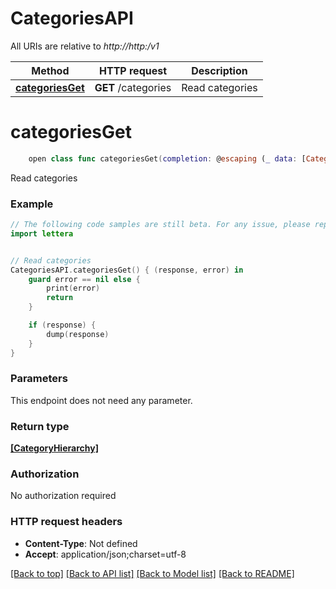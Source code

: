 # CategoriesAPI

All URIs are relative to *http://http:/v1*

Method | HTTP request | Description
------------- | ------------- | -------------
[**categoriesGet**](CategoriesAPI.md#categoriesget) | **GET** /categories | Read categories


# **categoriesGet**
```swift
    open class func categoriesGet(completion: @escaping (_ data: [CategoryHierarchy]?, _ error: Error?) -> Void)
```

Read categories

### Example 
```swift
// The following code samples are still beta. For any issue, please report via http://github.com/OpenAPITools/openapi-generator/issues/new
import lettera


// Read categories
CategoriesAPI.categoriesGet() { (response, error) in
    guard error == nil else {
        print(error)
        return
    }

    if (response) {
        dump(response)
    }
}
```

### Parameters
This endpoint does not need any parameter.

### Return type

[**[CategoryHierarchy]**](CategoryHierarchy.md)

### Authorization

No authorization required

### HTTP request headers

 - **Content-Type**: Not defined
 - **Accept**: application/json;charset=utf-8

[[Back to top]](#) [[Back to API list]](../README.md#documentation-for-api-endpoints) [[Back to Model list]](../README.md#documentation-for-models) [[Back to README]](../README.md)

